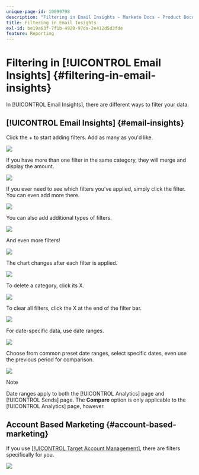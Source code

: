 ```yaml
---
unique-page-id: 10099798
description: "Filtering in Email Insights - Marketo Docs - Product Documentation"
title: Filtering in Email Insights
exl-id: be19a63f-7f1b-4920-97da-2e412d5d3fde
feature: Reporting
---
```

# Filtering in [!UICONTROL Email Insights] {#filtering-in-email-insights}

In [!UICONTROL Email Insights], there are different ways to filter your data.

## [!UICONTROL Email Insights] {#email-insights}

Click the + to start adding filters. Add as many as you'd like.

![](assets/one-2.png)

If you have more than one filter in the same category, they will merge and display the amount.

![](assets/state.png)

If you ever need to see which filters you've applied, simply click the filter. You can even add more there.

![](assets/states.png)

You can also add additional types of filters.

![](assets/os.png)

And even more filters!

![](assets/more-filters.png)

The chart changes after each filter is applied.

![](assets/filtered-chart.png)

To delete a category, click its X.

![](assets/filter1.png)

To clear all filters, click the X at the end of the filter bar.

![](assets/filter2.png)

For date-specific data, use date ranges.

![](assets/date-click.png)

Choose from common preset date ranges, select specific dates, even use the previous period for comparison.

![](assets/date-range.png)

>[!NOTE]
>
>Date ranges apply to both the [!UICONTROL Analytics] page and [!UICONTROL Sends] page. The **Compare** option is only applicable to the [!UICONTROL Analytics] page, however.

## Account Based Marketing {#account-based-marketing}

If you use [[!UICONTROL Target Account Management]](https://docs.marketo.com/display/DOCS/Account+Based+Marketing+Overview), there are filters specifically for you.

![](assets/abm.png)
